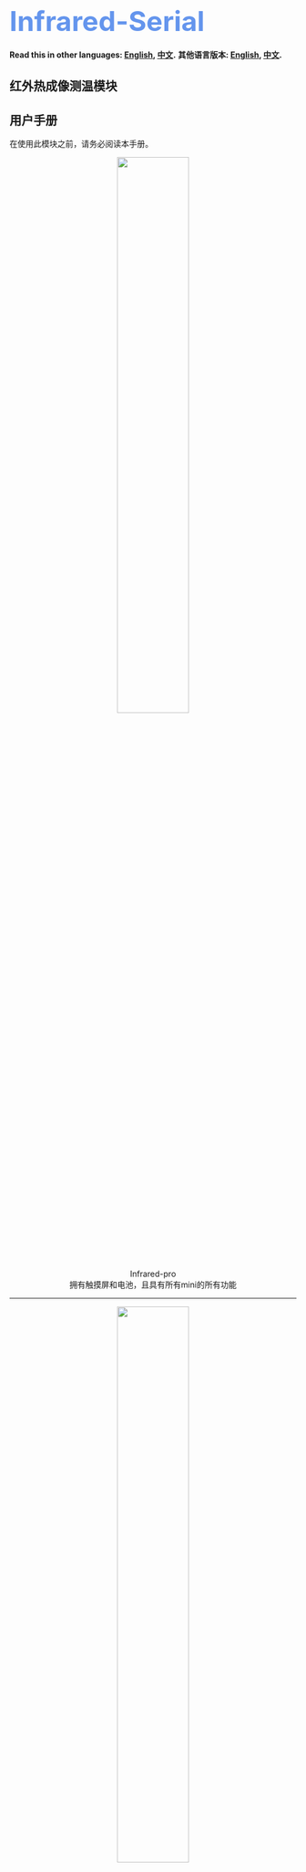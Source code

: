 <font size=7><font color=CornflowerBlue>Infrared-Serial</font></h1></font>
==========================================================================

**Read this in other languages: [English](README.md), [中文](README_zh.md).**
**其他语言版本: [English](README.md), [中文](README_zh.md).**

红外热成像测温模块
-------------------------------------------------------
用户手册
------------

在使用此模块之前，请务必阅读本手册。


<div align=center><img src="./Infrared-pro/photo/20241031235112.jpg" width="50%" height="50%" ></div>
<div align=center>Infrared-pro</div>
<div align=center>拥有触摸屏和电池，且具有所有mini的所有功能</div>

-------------------------

<div align=center><img src="./Infrared-mini/photo/20241031234857.jpg" width="50%" height="50%" ></div>
<div align=center>Infrared-mini</div>
<div align=center>没有屏幕，使用WiFi投屏，仅限极客使用</div>

## 在使用模块之前
感谢您选择红外热成像测温模块"Infrared-Serial"。本手册介绍了红外热成像测温模块的操作方法以及操作过程中需要注意的注意事项，请务必在使用前阅读本使用说明书。

**请注意:**
- 本手册受版权法保护，未经版权所有者书面同意，不得复制或复制本手册的全部或部分内容。但是，可以复印本手册以操作设备。 
- 本手册的内容可能随时更改，恕不另行通知。 
- 欢迎更正本手册中不清楚的语义、错误、遗漏或缺失的页面。 
- 请勿对本手册中未提及的设备进行任何操作，以免引起故障或事故。 
- 此模块不得用于危害任何野生动物。 
- 未经授权操作所造成的后果，本公司概不负责。

## 产品介绍
### 应用场景
Infrared-系列产品，是一款集成光学透镜的高性能、高质量数字信号的32*32像素热电堆红外阵列测温模块。可广泛应用于人体测温、热源追踪、实验观察、电路维修、机器人等场景。


### 产品特征
- 该模块具有出色的平台兼容性，可以运行在Windows、Mac、Linux、Android、IOS、ROS等操作系统上，只要平台支持Wi-Fi，并且有现代浏览器。并且无需下载任何APP，只需打开浏览器即可显示热成像画面。
- 最多可同步5个客户端显示，并且可以截图或者录屏保存屏幕。
- 自动扫描可用的Wi-Fi，只需要打开网页输入密码即可完成配网。
- 提供多达十余种强大的算法支持，带来更好的显示效果。
- 提供多达几十种显示配色方案，每种配色方案都有不同的显示效果，配色方案可翻转。
- 支持标记最高温度、最低温度，支持定点测温。
- 支持发射率调节，更精准测量物体温度。
- 支持伽马校正，可放大低温区或者高温区细节。
- 支持显示帧率，平均帧率可达7.0FPS。
- 支持定点温度曲线显示和温度数据下载，方便实验观察。
- 支持通过设置斜率和截距手动校准温度，支持自动校准传感器误差。
- 屏幕支持左右镜像、上下镜像、360°旋转，方便各种角度安装或使用。 
- 支持自动设置测温范围或手动调整测温范围。 
- 支持固件升级。 
- 超小的产品体积。 
- 提供上位机源码，可通过USB、TCP连接上位机，方便开发。

### 使用环境
请安装在无爆炸性、易燃气体的安全区域，设备无防爆等级。工作环境：-20-85℃，湿度≤95%RH，无霜冻。存储环境：-20-85℃，湿度≤95%RH，无霜冻。

<font color='orange'>
警告：请勿瞄准强辐射源，如焊接电弧、阳光、激光和强电离环境！否则，可能对传感器<font color='red'>不可逆转的损害!</font>
</font>

### 性能参数
- 传感器像素：32*32（即1024个像素点） 
- 视场角：33°*33° 
- 帧率：7.0 FPS 
- 温度范围：-20°C 至 &gt;1000°C
- 测温精度：对于辐射半径内的像素，取“目标温度与环境温度之差乘以3%”或“正负3开尔文”中的较大值 
- 最远测温距离：根据发热面积大小，人体测温可达5m左右。

## 使用方式
该模块通电后，工作在AP模式，使用您的设备扫描周围的Wi-Fi，您将在Wi-Fi列表中看到一个名为“INFRAED- XXXXXX”的开放热点。

<div align=center><img src="./assets/apname.jpg"></div>

连接上，连接完成后在浏览器中输入[http://192.168.4.1](http://192.168.4.1)，等待网页加载完成，即可显示热成像画面。

<div align=center><img src="./assets/indexpage.jpg"></div>

下方显示芯片的温度和热成像画面的刷新帧率，默认模式下光标自动寻找屏幕内最高温度和最低温度作为温度范围，并自动标注出最高温度和最低温度的位置。

## 局域网连接
当您的设备直接连接模块时，您的设备可能无法上网，所以建议您以WiFi station模式使用模块，在室内使用时可以连接路由器，便携使用时可以连接手机热点。

直连模块后，打开浏览器输入[http://192.168.4.1/wifi](http://192.168.4.1/wifi)，进入网络配置页面，此时网页上会显示可用的Wi-Fi列表。

<div align=center><img src="./assets/wifilist.jpg" width="50%" height="50%" ></div>

请选择要连接的Wi-Fi，输入密码，点击“保存”，弹出网络分配成功的提示。

设备中名为“INFRAED- XXXXXX”的热点会在几秒后消失，并会出现一个名为“INFRAED-[IP ADDRDSS] ”的新热点（但无法连接），表示已成功连接到 Wi-Fi，否则连接失败。

您只需配置一次网络，之后如果想更改配置数据，可以重新打开配置页面重新配置网络。

## 设备发现
网络配置完成后，您可以通过多种方式进行访问。当然前提是在同一局域网下。

- 在上一章中我们提到，当模块连接上Wi-Fi后，会出现一个名称为“INFRAED-[IP ADDRDSS]”的新热点，您可以通过这个“IP ADDRDSS”来访问网页。

- 如果您使用的设备支持mDNS功能，如IOS、Mac、Windows（带chrome内核浏览器），或者Android 12以上系统的设备，可以直接在浏览器中输入[http://infrared.local](http://infrared.local) 来访问模块。如果您使用的设备不支持mDNS功能，可以通过安装mDNS软件来访问设备。使用代理软件时mDNS功能不可用，建议关闭代理软件后再尝试。

- 如果模块有屏幕，可以进入设置页面，扫描二维码访问网页。

## 参数设置
长按热像屏幕任意位置2秒以上，进入参数设置页面。
<div align=center><img src="./assets/parameter1.png"><img src="./assets/parameter2.png"><img src="./assets/parameter3.png"></div>

### 色彩风格
不同的温度以不同的颜色显示，从而可以直观的区分温度。本模块最多支持多种配色方案。每种方案都支持颜色翻转。

<div align=center><img src="./assets/colorstyle.png"></div>

下图是不同配色方案下的显示效果，配色方案太多了，就不展示太多了。
<div align=center><img src="./assets/color_figure.jpg"></div>

### Temperature Label
屏幕上最低 / 最高 / 固定点测温点可以高亮显示，并显示温度。打开固定点测温，点击主屏幕上的某个位置，显示该位置的温度。温度将显示在温度曲线中。

<div align=center><img src="./assets/templable.png"></div>

### 温度曲线
本模块支持记录屏幕某一点温度曲线的功能，若不开启“固定测量”，则记录屏幕中心点的温度，若开启“固定点测温”功能，则记录该点的温度曲线。温度数据可重置或下载。
<div align=center><img src="./assets/chart.png"></div>

### 旋转/镜像
模块支持水平镜像、垂直镜像、以及90°、180°、270°旋转图像，方便您各个角度的安装使用。
<div align=center><img src="./assets/rotate.png"><img src="./assets/mirror.png"></div>

### 温度单位
该模块支持4种温标切换，分别是摄氏度、华氏度、开尔文、兰氏度。
<div align=center><img src="./assets/tempscale.png"></div>

### 屏幕
你可以用它来调整屏幕的亮度和自动息屏的分钟数。当然，前提是你有一个屏幕……
<div align=center><img src="./assets/screen.png"></div>

### 滤波器
模块提供多达十余种平滑滤波器，虽然传感器的像素只有32*32，但模块内置强大的算法，通过平滑滤波器将图片插值到更高的像素，以提供更好的显示效果。不同的平滑滤波器显示效果不同，用户可以自行体验。一般使用B-Spline滤波器。
<div align=center><img src="./assets/filter.png"></div>

下图是使用不同滤镜后的显示效果
<div align=center><img src="./assets/filterimage.jpg"></div>

### 发射率
发射率是指物体表面辐射出去的能量与相同温度下黑体辐射出去的能量之比。（黑体是能辐射出全部能量的理想化的辐射体，它的表面发射率为1.00）各种物质的发射率是由物体本身的材质、表面粗糙度、表面几何形状、拍摄角度、波长以及物体本身的温度共同决定的（物体本身的材质是对物体发射率影响最大的因素），所以在相同温度下，不同的物质会辐射出不同的能量。高度抛光的金属表面，如铜或铝，一般发射率在0.10以下。粗糙或氧化的金属表面发射率较高（0.6或更大，取决于表面状况和氧化程度）。大部分平光漆约为0.90，而人体皮肤和水约为0.98。
<div align=center><img src="./assets/emissivity.png"></div>

模块支持发射率的调节，用户可以根据需要精准测温的物体的发射率进行查找，以达到更好的测量效果。

### 伽马校正
利用伽马校正来调整温标的高温范围或者低温范围，从而放大高温范围或者低温范围的细节，以达到更好的寻找热源的效果。
<div align=center><img src="./assets/gamma.png"></div>

如果将伽马参数放大，低温区的细节会更加明显，如果将伽马参数减小，高温区的细节会更加明显，下图是默认配色方案下，调整伽马参数的效果，左图的伽马参数为2.0，右图的伽马参数为0.5。
<div align=center><img src="./assets/gamma_image.png"></div>

### 传感器校准
热像测量的温度仅供参考，实际使用中会受到各​​种因素的影响，模块支持手动调整截距和斜率，如果用户有条件在对应情况下测得待测物体的真实温度曲线和热像模块的温度曲线，可以用最小二乘法将二者的温度曲线拟合成一条直线，然后设置斜率和截距，使得热像模块的测温直线与真实温度直线基本一致，即可完成校准。

此外，个别像素可能会出现一些温度漂移。可以通过用温度一致的物体遮挡传感器并点击“校准”按钮来校准这种偏差。
<div align=center><img src="./assets/calibration.png"></div>

### 访问网页
当您的设备和本模块在同一个局域网内时，您可以通过扫描二维码来访问网站，此页面还会显示 SSID 和 IP 地址。

二维码下方的滑块表示在没有 WiFi 连接的情况下，多久后会自动关闭 WiFi。开启 WiFi 会增加热量和功耗。
<div align=center><img src="./assets/webpage.png"></div>

### 语言设置
该模块支持若干种语言，您可以切换到您熟悉的语言。
<div align=center><img src="./assets/language.png"></div>
  
### 恢复出厂设置
长按此按钮可恢复出厂设置并重新启动。
<div align=center><img src="./assets/reset.png"></div>


### 其他
**如果你是开发者，想要进行二次开发，请阅读开发者手册: [开发者手册](develop/README.md)**

### 联系方式
E-mail: chenqt123@qq.com
